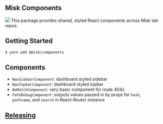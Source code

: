 Misk Components
---
![](https://raw.githubusercontent.com/square/misk/master/misk.png)
This package provides shared, styled React components across Misk tab repos.

Getting Started
---
```bash
$ yarn add @misk/components
```

Components
---
- `NavSidebarComponent`: dashboard styled sidebar
- `NavTopbarComponent`: dashboard styled topbar
- `NoMatchComponent`: very basic component for route 404s
- `PathDebugComponent`: outputs values passed in by props for `hash`, `pathname`, and `search` in React-Router instance

[Releasing](https://github.com/square/misk/blob/master/misk/web/%40misk/RELEASING.md)
---